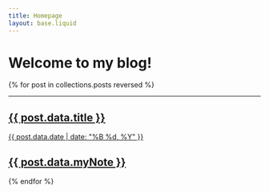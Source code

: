 ```yaml
---
title: Homepage
layout: base.liquid
---
```


# Welcome to my blog!

{% for post in collections.posts reversed %}
  <a href="{{ post.url }}">
    <hr>
    <h2>{{ post.data.title }}</h2>
    <time>{{ post.data.date | date: "%B %d, %Y" }}</time>
    <h2>{{ post.data.myNote }}</h2>
  </a>
{% endfor %}